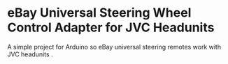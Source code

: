 # eBay Universal Steering Wheel Control Adapter for JVC Headunits

A simple project for Arduino so eBay universal steering remotes work with JVC headunits .
